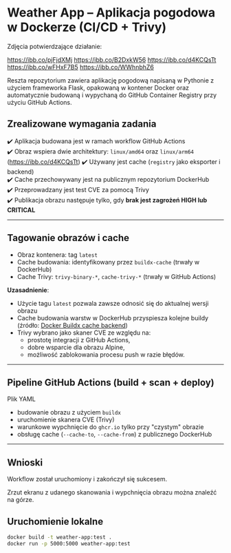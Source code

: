 # Weather App – Aplikacja pogodowa w Dockerze (CI/CD + Trivy)


Zdjęcia potwierdzające działanie:

https://ibb.co/pjFjdXMj
https://ibb.co/B2DxkW56
https://ibb.co/d4KCQsTt
https://ibb.co/wFHxF7B5
https://ibb.co/WWhnbhZ6


Reszta repozytorium zawiera aplikację pogodową napisaną w Pythonie z użyciem frameworka Flask, opakowaną w kontener Docker oraz automatycznie budowaną i wypychaną do GitHub Container Registry przy użyciu GitHub Actions.

## Zrealizowane wymagania zadania

✔️ Aplikacja budowana jest w ramach workflow GitHub Actions  
✔️ Obraz wspiera dwie architektury: `linux/amd64` oraz `linux/arm64`   (https://ibb.co/d4KCQsTt)
✔️ Używany jest cache (`registry` jako eksporter i backend)  
✔️ Cache przechowywany jest na publicznym repozytorium DockerHub  
✔️ Przeprowadzany jest test CVE za pomocą Trivy  
✔️ Publikacja obrazu następuje tylko, gdy **brak jest zagrożeń HIGH lub CRITICAL**

---

## Tagowanie obrazów i cache

- Obraz kontenera: tag `latest`
- Cache budowania: identyfikowany przez `buildx-cache` (trwały w DockerHub)
- Cache Trivy: `trivy-binary-*`, `cache-trivy-*` (trwały w GitHub Actions)

**Uzasadnienie**:
- Użycie tagu `latest` pozwala zawsze odnosić się do aktualnej wersji obrazu
- Cache budowania warstw w DockerHub przyspiesza kolejne buildy (źródło: [Docker Buildx cache backend](https://docs.docker.com/build/cache/backends/))
- Trivy wybrano jako skaner CVE ze względu na:
  - prostotę integracji z GitHub Actions,
  - dobre wsparcie dla obrazu Alpine,
  - możliwość zablokowania procesu push w razie błędów.

---

## Pipeline GitHub Actions (build + scan + deploy)

Plik YAML 

- budowanie obrazu z użyciem `buildx`
- uruchomienie skanera CVE (Trivy)
- warunkowe wypchnięcie do `ghcr.io` tylko przy "czystym" obrazie
- obsługę cache (`--cache-to`, `--cache-from`) z publicznego DockerHub

---

## Wnioski

Workflow został uruchomiony i zakończył się sukcesem.  

Zrzut ekranu z udanego skanowania i wypchnięcia obrazu można znaleźć na górze.  


## Uruchomienie lokalne

```bash
docker build -t weather-app:test .
docker run -p 5000:5000 weather-app:test

